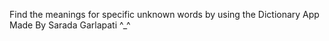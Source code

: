 Find the meanings for specific unknown words by using the Dictionary App <br>
Made By Sarada Garlapati ^_^
